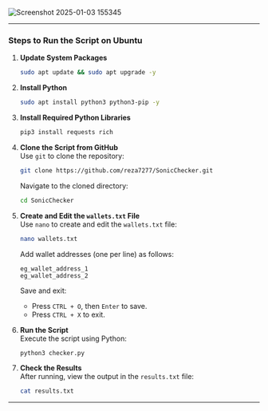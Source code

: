 ![Screenshot 2025-01-03 155345](https://github.com/user-attachments/assets/007c3ada-afa8-40cd-975d-5bc5d9542090)

---

### Steps to Run the Script on Ubuntu

1. **Update System Packages**  
   ```bash
   sudo apt update && sudo apt upgrade -y
   ```

2. **Install Python**  
   ```bash
   sudo apt install python3 python3-pip -y
   ```

3. **Install Required Python Libraries**  
   ```bash
   pip3 install requests rich
   ```

4. **Clone the Script from GitHub**  
   Use `git` to clone the repository:
   ```bash
   git clone https://github.com/reza7277/SonicChecker.git
   ```
   Navigate to the cloned directory:
   ```bash
   cd SonicChecker
   ```

5. **Create and Edit the `wallets.txt` File**  
   Use `nano` to create and edit the `wallets.txt` file:
   ```bash
   nano wallets.txt
   ```
   Add wallet addresses (one per line) as follows:
   ```plaintext
   eg_wallet_address_1
   eg_wallet_address_2
   ```
   Save and exit:
   - Press `CTRL + O`, then `Enter` to save.
   - Press `CTRL + X` to exit.

6. **Run the Script**  
   Execute the script using Python:
   ```bash
   python3 checker.py
   ```

7. **Check the Results**  
   After running, view the output in the `results.txt` file:
   ```bash
   cat results.txt
   ```

---
